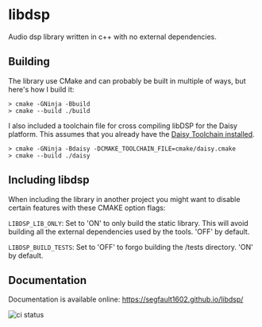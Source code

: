 # libdsp
Audio dsp library written in c++ with no external dependencies.


## Building

The library use CMake and can probably be built in multiple of ways, but here's how I build it:

```
> cmake -GNinja -Bbuild
> cmake --build ./build
```

I also included a toolchain file for cross compiling libDSP for the Daisy platform. This assumes that you
already have the [Daisy Toolchain installed](https://github.com/electro-smith/DaisyWiki/wiki/1.-Setting-Up-Your-Development-Environment).

```
> cmake -GNinja -Bdaisy -DCMAKE_TOOLCHAIN_FILE=cmake/daisy.cmake
> cmake --build ./daisy
```

## Including libdsp

When including the library in another project you might want to disable certain features with these CMAKE option flags:

`LIBDSP_LIB_ONLY`: Set to 'ON' to only build the static library. This will avoid building all the external dependencies used by the tools. 'OFF' by default.

`LIBDSP_BUILD_TESTS`: Set to 'OFF' to forgo building the /tests directory. 'ON' by default.

## Documentation

Documentation is available online: https://segfault1602.github.io/libdsp/

![ci status](https://github.com/Segfault1602/libdsp/actions/workflows/ci.yml/badge.svg)
